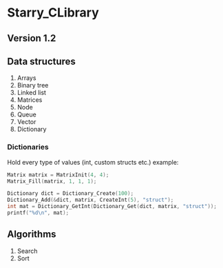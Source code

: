 # Starry_CLibrary

## Version 1.2

## Data structures

1. Arrays
2. Binary tree
3. Linked list
4. Matrices
5. Node
6. Queue
7. Vector
8. Dictionary

### Dictionaries

Hold every type of values (int, custom structs etc.)
example:

```c
Matrix matrix = MatrixInit(4, 4);
Matrix_Fill(matrix, 1, 1, 1);

Dictionary dict = Dictionary_Create(100);
Dictionary_Add(&dict, matrix, CreateInt(5), "struct");
int mat = Dictionary_GetInt(Dictionary_Get(dict, matrix, "struct"));
printf("%d\n", mat);
```

## Algorithms

1. Search
2. Sort